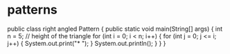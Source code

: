 # patterns
public class right angled Pattern {
    public static void main(String[] args) {
        int n = 5; // height of the triangle
        for (int i = 0; i < n; i++) {
            for (int j = 0; j <= i; j++) {
                System.out.print("* ");
            }
            System.out.println();
        }
    }
}
